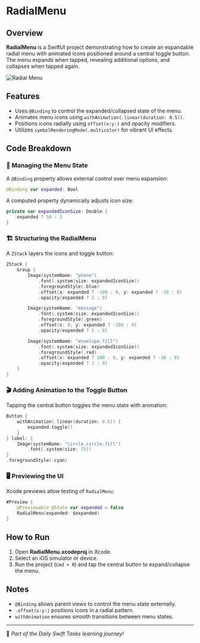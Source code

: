 # RadialMenu

## Overview
**RadialMenu** is a SwiftUI project demonstrating how to create an expandable radial menu with animated icons positioned around a central toggle button. The menu expands when tapped, revealing additional options, and collapses when tapped again.

![Radial Menu](https://github.com/user-attachments/assets/0b275d05-c5f3-4c11-9567-a470a116aa08)

## Features
- Uses `@Binding` to control the expanded/collapsed state of the menu.
- Animates menu icons using `withAnimation(.linear(duration: 0.5))`.
- Positions icons radially using `offset(x:y:)` and opacity modifiers.
- Utilizes `symbolRenderingMode(.multicolor)` for vibrant UI effects.

## Code Breakdown

### 🔄 Managing the Menu State
A `@Binding` property allows external control over menu expansion:

```swift
@Binding var expanded: Bool
```

A computed property dynamically adjusts icon size:

```swift
private var expandedIconSize: Double {
    expanded ? 50 : 1
}
```

### 🏗️ Structuring the RadialMenu
A `ZStack` layers the icons and toggle button:

```swift
ZStack {
    Group {
        Image(systemName: "phone")
            .font(.system(size: expandedIconSize))
            .foregroundStyle(.blue)
            .offset(x: expanded ? -100 : 0, y: expanded ? -30 : 0)
            .opacity(expanded ? 1 : 0)

        Image(systemName: "message")
            .font(.system(size: expandedIconSize))
            .foregroundStyle(.green)
            .offset(x: 0, y: expanded ? -100 : 0)
            .opacity(expanded ? 1 : 0)

        Image(systemName: "envelope.fill")
            .font(.system(size: expandedIconSize))
            .foregroundStyle(.red)
            .offset(x: expanded ? 100 : 0, y: expanded ? -30 : 0)
            .opacity(expanded ? 1 : 0)
    }
}
```

### 🎬 Adding Animation to the Toggle Button
Tapping the central button toggles the menu state with animation:

```swift
Button {
    withAnimation(.linear(duration: 0.5)) {
        expanded.toggle()
    }
} label: {
    Image(systemName: "circle.circle.fill")
        .font(.system(size: 75))
}
.foregroundStyle(.cyan)
```

### 🖥️ Previewing the UI
Xcode previews allow testing of `RadialMenu`:

```swift
#Preview {
    @Previewable @State var expanded = false
    RadialMenu(expanded: $expanded)
}
```

## How to Run
1. Open **RadialMenu.xcodeproj** in Xcode.
2. Select an iOS simulator or device.
3. Run the project (`Cmd + R`) and tap the central button to expand/collapse the menu.

## Notes
- `@Binding` allows parent views to control the menu state externally.
- `.offset(x:y:)` positions icons in a radial pattern.
- `withAnimation` ensures smooth transitions between menu states.

---
🚀 *Part of the Daily Swift Tasks learning journey!*
